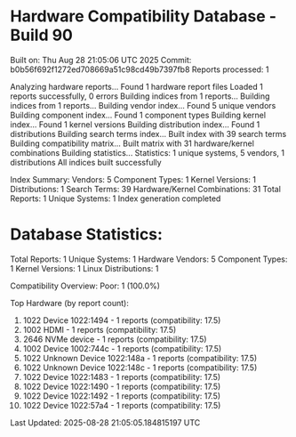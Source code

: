 # Hardware Compatibility Database - Build 90

Built on: Thu Aug 28 21:05:06 UTC 2025
Commit: b0b56f692f1272ed708669a51c98cd49b7397fb8
Reports processed: 1

Analyzing hardware reports...
Found 1 hardware report files
Loaded 1 reports successfully, 0 errors
Building indices from 1 reports...
Building indices from 1 reports...
Building vendor index...
   Found 5 unique vendors
Building component index...
   Found 1 component types
Building kernel index...
   Found 1 kernel versions
Building distribution index...
   Found 1 distributions
Building search terms index...
   Built index with 39 search terms
Building compatibility matrix...
   Built matrix with 31 hardware/kernel combinations
Building statistics...
   Statistics: 1 unique systems, 5 vendors, 1 distributions
All indices built successfully

Index Summary:
   Vendors: 5
   Component Types: 1
   Kernel Versions: 1
   Distributions: 1
   Search Terms: 39
   Hardware/Kernel Combinations: 31
   Total Reports: 1
   Unique Systems: 1
Index generation completed

Database Statistics:
========================
Total Reports: 1
Unique Systems: 1
Hardware Vendors: 5
Component Types: 1
Kernel Versions: 1
Linux Distributions: 1

Compatibility Overview:
  Poor: 1 (100.0%)

Top Hardware (by report count):
  1. 1022 Device 1022:1494 - 1 reports (compatibility: 17.5)
  2. 1002 HDMI - 1 reports (compatibility: 17.5)
  3. 2646 NVMe device - 1 reports (compatibility: 17.5)
  4. 1002 Device 1002:744c - 1 reports (compatibility: 17.5)
  5. 1022 Unknown Device 1022:148a - 1 reports (compatibility: 17.5)
  6. 1022 Unknown Device 1022:148c - 1 reports (compatibility: 17.5)
  7. 1022 Device 1022:1483 - 1 reports (compatibility: 17.5)
  8. 1022 Device 1022:1490 - 1 reports (compatibility: 17.5)
  9. 1022 Device 1022:1492 - 1 reports (compatibility: 17.5)
  10. 1022 Device 1022:57a4 - 1 reports (compatibility: 17.5)

Last Updated: 2025-08-28 21:05:05.184815197 UTC
